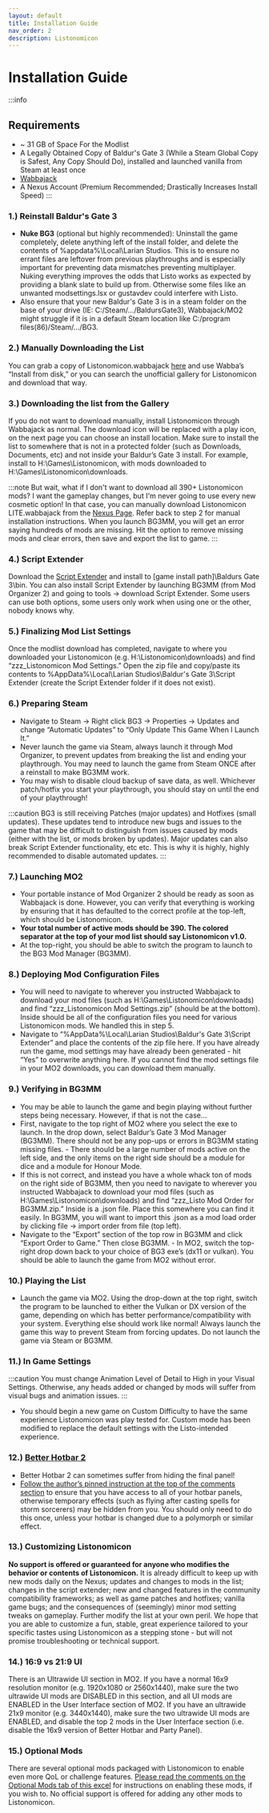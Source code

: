 ```yaml
---
layout: default
title: Installation Guide
nav_order: 2
description: Listonomicon
---
```


# **Installation Guide**
:::info
## **Requirements**
- ~ 31 GB of Space For the Modlist
- A Legally Obtained Copy of Baldur's Gate 3 (While a Steam Global Copy is Safest, Any Copy Should Do), installed and launched vanilla from Steam at least once
- [Wabbajack](https://www.wabbajack.org/)
- A Nexus Account (Premium Recommended; Drastically Increases Install Speed)
:::

### 1.) Reinstall Baldur's Gate 3

- **Nuke BG3** (optional but highly recommended): Uninstall the game completely, delete anything left of the install folder, and delete the contents of %appdata%\Local\Larian Studios. This is to ensure no errant files are leftover from previous playthroughs and is especially important for preventing data mismatches preventing multiplayer. Nuking everything improves the odds that Listo works as expected by providing a blank slate to build up from. Otherwise some files like an unwanted modsettings.lsx or gustavdev could interfere with Listo.
- Also ensure that your new Baldur's Gate 3 is in a steam folder on the base of your drive (IE: C:/Steam/.../BaldursGate3), Wabbajack/MO2 might struggle if it is in a default Steam location like C:/program files(86)/Steam/.../BG3.

### 2.) Manually Downloading the List

You can grab a copy of Listonomicon.wabbajack [here](https://www.nexusmods.com/baldursgate3/mods/8976?tab=description) and use Wabba’s “Install from disk,” or you can search the unofficial gallery for Listonomicon and download that way.

### 3.) Downloading the list from the Gallery

If you do not want to download manually, install Listonomicon through Wabbajack as normal. The download icon will be replaced with a play icon, on the next page you can choose an install location. Make sure to install the list to somewhere that is not in a protected folder (such as Downloads, Documents, etc) and not inside your Baldur’s Gate 3 install. For example, install to H:\Games\Listonomicon, with mods downloaded to H:\Games\Listonomicon\downloads.

:::note
But wait, what if I don't want to download all 390+ Listonomicon mods? I want the gameplay changes, but I'm never going to use every new cosmetic option! In that case, you can manually download Listonomicon LITE.wabbajack from the [Nexus Page](https://www.nexusmods.com/baldursgate3/mods/8976?tab=description). Refer back to step 2 for manual installation instructions.
When you launch BG3MM, you will get an error saying hundreds of mods are missing. Hit the option to remove missing mods and clear errors, then save and export the list to game.
:::

### 4.) Script Extender

Download the [Script Extender](https://github.com/Norbyte/bg3se/releases) and install to [game install path]\Baldurs Gate 3\bin. You can also install Script Extender by launching BG3MM (from Mod Organizer 2) and going to tools -> download Script Extender. Some users can use both options, some users only work when using one or the other, nobody knows why.

### 5.) Finalizing Mod List Settings

Once the modlist download has completed, navigate to where you downloaded your Listonomicon (e.g. H:\Listonomicon\downloads) and find “zzz_Listonomicon Mod Settings.” Open the zip file and copy/paste its contents to %AppData%\Local\Larian Studios\Baldur's Gate 3\Script Extender (create the Script Extender folder if it does not exist).

### 6.) Preparing Steam

- Navigate to Steam -> Right click BG3 -> Properties -> Updates and change “Automatic Updates” to “Only Update This Game When I Launch It.”
- Never launch the game via Steam, always launch it through Mod Organizer, to prevent updates from breaking the list and ending your playthrough. You may need to launch the game from Steam ONCE after a reinstall to make BG3MM work.
- You may wish to disable cloud backup of save data, as well. Whichever patch/hotfix you start your playthrough, you should stay on until the end of your playthrough!

:::caution
BG3 is still receiving Patches (major updates) and Hotfixes (small updates). These updates tend to introduce new bugs and issues to the game that may be difficult to distinguish from issues caused by mods (either with the list, or mods broken by updates). Major updates can also break Script Extender functionality, etc etc. This is why it is highly, highly recommended to disable automated updates.
:::

### 7.) Launching MO2

- Your portable instance of Mod Organizer 2 should be ready as soon as Wabbajack is done. However, you can verify that everything is working by ensuring that it has defaulted to the correct profile at the top-left, which should be Listonomicon.
- **Your total number of active mods should be 390. The colored separator at the top of your mod list should say Listonomicon v1.0.**
- At the top-right, you should be able to switch the program to launch to the BG3 Mod Manager (BG3MM).

### 8.) Deploying Mod Configuration Files

- You will need to navigate to wherever you instructed Wabbajack to download your mod files (such as H:\Games\Listonomicon\downloads) and find “zzz_Listonomicon Mod Settings.zip” (should be at the bottom). Inside should be all of the configuration files you need for various Listonomicon mods. We handled this in step 5.
- Navigate to “%AppData%\Local\Larian Studios\Baldur's Gate 3\Script Extender” and place the contents of the zip file here. If you have already run the game, mod settings may have already been generated - hit “Yes” to overwrite anything here. If you cannot find the mod settings file in your MO2 downloads, you can download them manually.

### 9.) Verifying in BG3MM

- You may be able to launch the game and begin playing without further steps being necessary. However, if that is not the case…
- First, navigate to the top right of MO2 where you select the exe to launch. In the drop down, select Baldur’s Gate 3 Mod Manager (BG3MM). There should not be any pop-ups or errors in BG3MM stating missing files. - There should be a large number of mods active on the left side, and the only items on the right side should be a module for dice and a module for Honour Mode. 
- If this is not correct, and instead you have a whole whack ton of mods on the right side of BG3MM, then you need to navigate to wherever you instructed Wabbajack to download your mod files (such as H:\Games\Listonomicon\downloads) and find “zzz_Listo Mod Order for BG3MM.zip.” Inside is a .json file. Place this somewhere you can find it easily. In BG3MM, you will want to import this .json as a mod load order by clicking file -> import order from file (top left).
- Navigate to the “Export” section of the top row in BG3MM and click “Export Order to Game.” Then close BG3MM. - In MO2, switch the top-right drop down back to your choice of BG3 exe’s (dx11 or vulkan). You should be able to launch the game from MO2 without error.

### 10.) Playing the List

- Launch the game via MO2. Using the drop-down at the top right, switch the program to be launched to either the Vulkan or DX version of the game, depending on which has better performance/compatibility with your system. Everything else should work like normal! Always launch the game this way to prevent Steam from forcing updates. Do not launch the game via Steam or BG3MM.

### 11.) In Game Settings

:::caution
You must change Animation Level of Detail to High in your Visual Settings. Otherwise, any heads added or changed by mods will suffer from visual bugs and animation issues.
:::

- You should begin a new game on Custom Difficulty to have the same experience Listonomicon was play tested for. Custom mode has been modified to replace the default settings with the Listo-intended experience.

### 12.) [Better Hotbar 2](https://www.nexusmods.com/baldursgate3/mods/2417?tab=description) 

- Better Hotbar 2 can sometimes suffer from hiding the final panel!
- [Follow the author’s pinned instruction at the top of the comments section](https://www.nexusmods.com/baldursgate3/mods/2417?tab=posts) to ensure that you have access to all of your hotbar panels, otherwise temporary effects (such as flying after casting spells for storm sorcerers) may be hidden from you. You should only need to do this once, unless your hotbar is changed due to a polymorph or similar effect.

### 13.) Customizing Listonomicon
**No support is offered or guaranteed for anyone who modifies the behavior or contents of Listonomicon.** It is already difficult to keep up with new mods daily on the Nexus; updates and changes to mods in the list; changes in the script extender; new and changed features in the community compatibility frameworks; as well as game patches and hotfixes; vanilla game bugs; and the consequences of (seemingly) minor mod setting tweaks on gameplay. Further modify the list at your own peril. We hope that you are able to customize a fun, stable, great experience tailored to your specific tastes using Listonomicon as a stepping stone - but will not promise troubleshooting or technical support.

### 14.) 16:9 vs 21:9 UI

There is an Ultrawide UI section in MO2. If you have a normal 16x9 resolution monitor (e.g. 1920x1080 or 2560x1440), make sure the two ultrawide UI mods are DISABLED in this section, and all UI mods are ENABLED in the User Interface section of MO2. If you have an ultrawide 21x9 monitor (e.g. 3440x1440), make sure the two ultrawide UI mods are ENABLED, and disable the top 2 mods in the User Interface section (i.e. disable the 16x9 version of Better Hotbar and Party Panel).

### 15.) Optional Mods

There are several optional mods packaged with Listonomicon to enable even more QoL or challenge features. [Please read the comments on the Optional Mods tab of this excel](https://docs.google.com/spreadsheets/d/1_dZdM_16xeE4yIqKYyk7HMjLI3WW7PhfpdlrKHM4vyg/edit?usp=sharing) for instructions on enabling these mods, if you wish to. No official support is offered for adding any other mods to Listonomicon.
